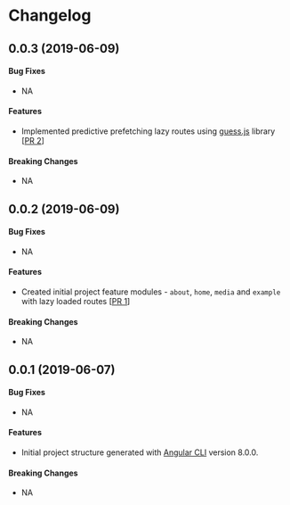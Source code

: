 # Changelog

<a name="v0.0.3"></a>

## 0.0.3 (2019-06-09)

#### Bug Fixes

* NA

#### Features

* Implemented predictive prefetching lazy routes using [guess.js](https://guess-js.github.io/)  library [[PR 2](https://github.com/kumaran-is/guess-angular-demo/pull/2)]

#### Breaking Changes

* NA

<a name="v0.0.2"></a>

## 0.0.2 (2019-06-09)

#### Bug Fixes

* NA

#### Features

* Created initial project feature modules - `about`, `home`, `media` and `example` with lazy loaded routes [[PR 1](https://github.com/kumaran-is/guess-angular-demo/pull/1)]

#### Breaking Changes

* NA

<a name="v0.0.1"></a>

## 0.0.1 (2019-06-07)

#### Bug Fixes

* NA

#### Features

* Initial project structure generated  with  [Angular CLI](https://github.com/angular/angular-cli) version 8.0.0.

#### Breaking Changes

* NA
